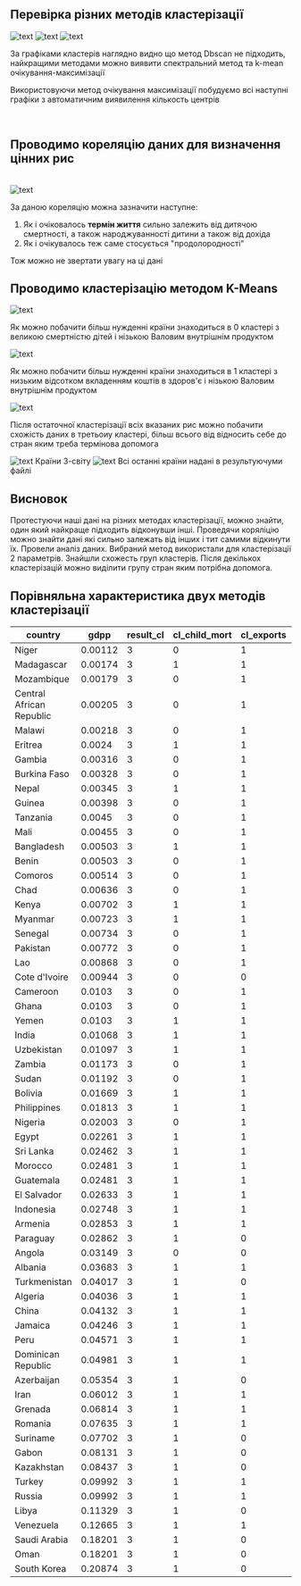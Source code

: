<h2>Перевірка різних методів кластерізації</h2>
<img src="img/income clasification methods.jpg" alt="text">
<img src="img/health clasification methods.jpg" alt="text">
<img src="img/child_mort clasification methods.jpg" alt="text">
<p>За графіками кластерів наглядно видно що метод Dbscan не підходить, найкращими методами можно виявити спектральний метод та k-mean очікування-максимізації</p>
<p>Використовуючи метод очікування максимізації побудуємо всі наступні графіки з автоматичним виявилення кількость центрів</p>
<br>
<h2>Проводимо кореляцію даних для визначення цінних рис</h2>
<br>
<img src="img/feature_corr.png" alt="text">
<p>За даною кореляцію можна зазначити наступне:</p>
<ol>
  <li>Як і очіковалось <b>термін життя</b> сильно залежить від дитячою смертності, а також народжуванності дитини а також від дохіда</li>
  <li>Як і очікувалось теж саме стосується "продолородності"</li>
</ol>
Тож можно не звертати увагу на ці дані
<br>
<h2>Проводимо кластерізацію методом K-Means</h2>
<img src="img/gdpp_child_mort_clasification_features.jpg" alt="text">
<p>Як можно побачити більш нужденні країни знаходиться в 0 кластері з великою смертністю дітей і нізькою Валовим внутрішнім продуктом</p>
<img src="img/gdpp_health_clasification_features.jpg" alt="text">
<p>Як можно побачити більш нужденні країни знаходиться в 1 кластері з низьким відсотком вкладенням коштів в здоров'є і нізькою Валовим внутрішнім продуктом</p>
<img src="img/gdpp_imports_clasification_features.jpg" alt="text">
<br>
<p>Після остаточної кластерізації всіх вказаних рис можно побачити схожість даних в третьоиу кластері, більш всього від відносить себе до стран яким треба термінова допомога</p>
<img src="img/resulat_clustering.png" alt="text">
Країни 3-світу
<img src="img/urgent_need.png" alt="text">
Всі останні країни надані в результуючуми файлі
<h2>Висновок</h2>
<p>Протестуючи наші дані на різних методах кластерізації, можно знайти, один який найкраще підходить відконувши інші. Проведячи коряліцію можно знайти дані які сильно залежать від інших і тит самими відкинути їх. Провели аналіз даних. Вибраний метод використали для кластерізації 2 параметрів. Знайшли схожесть груп кластерів. Після декількох кластерізацій можно виділити групу стран яким потрібна допомога.</p>
<h2>Порівняльна характеристика двух методів кластерізації</h2>

|country                 |gdpp                 |result_cl|cl_child_mort|cl_exports|cl_health|cl_imports|cl_income|cl_inflation|cl_life_expec|cl_total_fer|
|------------------------|---------------------|---------|-------------|----------|---------|----------|---------|------------|-------------|------------|
|Niger                   |0.00112              |3        |0            |1         |1        |1         |0        |0           |0            |1           |
|Madagascar              |0.00174              |3        |1            |1         |1        |1         |0        |0           |0            |1           |
|Mozambique              |0.00179              |3        |0            |1         |1        |1         |0        |0           |0            |1           |
|Central African Republic|0.00205              |3        |0            |1         |1        |1         |0        |0           |0            |1           |
|Malawi                  |0.00218              |3        |0            |1         |1        |1         |0        |0           |0            |1           |
|Eritrea                 |0.0024               |3        |1            |1         |1        |1         |0        |0           |0            |1           |
|Gambia                  |0.00316              |3        |0            |1         |1        |1         |0        |0           |0            |1           |
|Burkina Faso            |0.00328              |3        |0            |1         |1        |1         |0        |0           |0            |1           |
|Nepal                   |0.00345              |3        |1            |1         |1        |1         |0        |1           |1            |0           |
|Guinea                  |0.00398              |3        |0            |1         |1        |1         |0        |1           |0            |1           |
|Tanzania                |0.0045               |3        |0            |1         |1        |1         |0        |0           |0            |1           |
|Mali                    |0.00455              |3        |0            |1         |1        |1         |0        |0           |0            |1           |
|Bangladesh              |0.00503              |3        |1            |1         |1        |1         |0        |0           |1            |0           |
|Benin                   |0.00503              |3        |0            |1         |1        |1         |0        |0           |0            |1           |
|Comoros                 |0.00514              |3        |0            |1         |1        |1         |0        |0           |0            |1           |
|Chad                    |0.00636              |3        |0            |1         |1        |1         |0        |0           |0            |1           |
|Kenya                   |0.00702              |3        |1            |1         |1        |1         |0        |0           |0            |1           |
|Myanmar                 |0.00723              |3        |1            |1         |1        |1         |0        |0           |0            |0           |
|Senegal                 |0.00734              |3        |0            |1         |1        |1         |0        |0           |0            |1           |
|Pakistan                |0.00772              |3        |0            |1         |1        |1         |0        |0           |0            |1           |
|Lao                     |0.00868              |3        |0            |1         |1        |1         |0        |0           |0            |0           |
|Cote d'Ivoire           |0.00944              |3        |0            |0         |1        |1         |0        |0           |0            |1           |
|Cameroon                |0.0103               |3        |0            |1         |1        |1         |0        |0           |0            |1           |
|Ghana                   |0.0103               |3        |0            |1         |1        |1         |0        |1           |0            |1           |
|Yemen                   |0.0103               |3        |1            |1         |1        |1         |0        |1           |1            |1           |
|India                   |0.01068              |3        |1            |1         |1        |1         |0        |0           |0            |0           |
|Uzbekistan              |0.01097              |3        |1            |1         |1        |1         |0        |1           |1            |0           |
|Zambia                  |0.01173              |3        |0            |1         |1        |1         |0        |1           |0            |1           |
|Sudan                   |0.01192              |3        |0            |1         |1        |1         |0        |1           |0            |1           |
|Bolivia                 |0.01669              |3        |1            |1         |1        |1         |0        |0           |1            |0           |
|Philippines             |0.01813              |3        |1            |1         |1        |1         |0        |0           |1            |0           |
|Nigeria                 |0.02003              |3        |0            |1         |1        |1         |0        |1           |0            |1           |
|Egypt                   |0.02261              |3        |1            |1         |1        |1         |0        |0           |1            |0           |
|Sri Lanka               |0.02462              |3        |1            |1         |1        |1         |0        |1           |1            |0           |
|Morocco                 |0.02481              |3        |1            |1         |1        |1         |0        |0           |1            |0           |
|Guatemala               |0.02481              |3        |1            |1         |1        |1         |0        |0           |1            |0           |
|El Salvador             |0.02633              |3        |1            |1         |1        |1         |0        |0           |1            |0           |
|Indonesia               |0.02748              |3        |1            |1         |1        |1         |0        |1           |1            |0           |
|Armenia                 |0.02853              |3        |1            |1         |1        |1         |0        |0           |1            |0           |
|Paraguay                |0.02862              |3        |1            |0         |1        |1         |0        |0           |1            |0           |
|Angola                  |0.03149              |3        |0            |0         |1        |1         |0        |1           |0            |1           |
|Albania                 |0.03683              |3        |1            |1         |1        |1         |0        |0           |1            |0           |
|Turkmenistan            |0.04017              |3        |1            |0         |1        |1         |0        |0           |1            |0           |
|Algeria                 |0.04036              |3        |1            |1         |1        |1         |0        |1           |1            |0           |
|China                   |0.04132              |3        |1            |1         |1        |1         |0        |0           |1            |0           |
|Jamaica                 |0.04246              |3        |1            |1         |1        |1         |0        |0           |1            |0           |
|Peru                    |0.04571              |3        |1            |1         |1        |1         |0        |0           |1            |0           |
|Dominican Republic      |0.04981              |3        |1            |1         |1        |1         |0        |0           |1            |0           |
|Azerbaijan              |0.05354              |3        |1            |0         |1        |1         |0        |1           |1            |0           |
|Iran                    |0.06012              |3        |1            |1         |1        |1         |0        |1           |1            |0           |
|Grenada                 |0.06814              |3        |1            |1         |1        |1         |0        |0           |1            |0           |
|Romania                 |0.07635              |3        |1            |1         |1        |1         |0        |0           |1            |0           |
|Suriname                |0.07702              |3        |1            |0         |1        |1         |0        |0           |1            |0           |
|Gabon                   |0.08131              |3        |1            |0         |1        |1         |0        |1           |0            |1           |
|Kazakhstan              |0.08437              |3        |1            |0         |1        |1         |1        |1           |1            |0           |
|Turkey                  |0.09992              |3        |1            |1         |1        |1         |1        |0           |1            |0           |
|Russia                  |0.09992              |3        |1            |1         |1        |1         |1        |1           |1            |0           |
|Libya                   |0.11329              |3        |1            |0         |1        |1         |1        |1           |1            |0           |
|Venezuela               |0.12665              |3        |1            |1         |1        |1         |1        |1           |1            |0           |
|Saudi Arabia            |0.18201              |3        |1            |0         |1        |1         |1        |1           |1            |0           |
|Oman                    |0.18201              |3        |1            |0         |1        |1         |1        |1           |1            |0           |
|South Korea             |0.20874              |3        |1            |0         |0        |1         |1        |0           |1            |0           |
